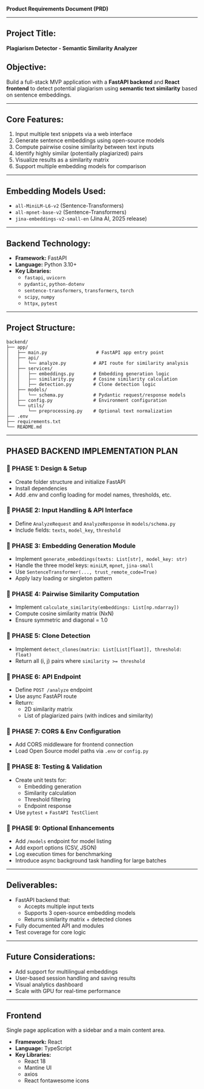 **Product Requirements Document (PRD)**

---

## Project Title:

**Plagiarism Detector - Semantic Similarity Analyzer**

## Objective:

Build a full-stack MVP application with a **FastAPI backend** and **React frontend** to detect potential plagiarism using **semantic text similarity** based on sentence embeddings.

---

## Core Features:

1. Input multiple text snippets via a web interface
2. Generate sentence embeddings using open-source models
3. Compute pairwise cosine similarity between text inputs
4. Identify highly similar (potentially plagiarized) pairs
5. Visualize results as a similarity matrix
6. Support multiple embedding models for comparison

---

## Embedding Models Used:

- `all-MiniLM-L6-v2` (Sentence-Transformers)
- `all-mpnet-base-v2` (Sentence-Transformers)
- `jina-embeddings-v2-small-en` (Jina AI, 2025 release)

---

## Backend Technology:

- **Framework:** FastAPI
- **Language:** Python 3.10+
- **Key Libraries:**
  - `fastapi`, `uvicorn`
  - `pydantic`, `python-dotenv`
  - `sentence-transformers`, `transformers`, `torch`
  - `scipy`, `numpy`
  - `httpx`, `pytest`

---

## Project Structure:

```
backend/
├── app/
│   ├── main.py                  # FastAPI app entry point
│   ├── api/
│   │   └── analyze.py          # API route for similarity analysis
│   ├── services/
│   │   ├── embeddings.py       # Embedding generation logic
│   │   ├── similarity.py       # Cosine similarity calculation
│   │   ├── detection.py        # Clone detection logic
│   ├── models/
│   │   └── schema.py           # Pydantic request/response models
│   ├── config.py               # Environment configuration
│   └── utils/
│       └── preprocessing.py    # Optional text normalization
├── .env
├── requirements.txt
└── README.md
```

---

## PHASED BACKEND IMPLEMENTATION PLAN

### 🔹 PHASE 1: Design & Setup

- Create folder structure and initialize FastAPI
- Install dependencies
- Add .env and config loading for model names, thresholds, etc.

### 🔹 PHASE 2: Input Handling & API Interface

- Define `AnalyzeRequest` and `AnalyzeResponse` in `models/schema.py`
- Include fields: `texts`, `model_key`, `threshold`

### 🔹 PHASE 3: Embedding Generation Module

- Implement `generate_embeddings(texts: List[str], model_key: str)`
- Handle the three model keys: `miniLM`, `mpnet`, `jina-small`
- Use `SentenceTransformer(..., trust_remote_code=True)`
- Apply lazy loading or singleton pattern

### 🔹 PHASE 4: Pairwise Similarity Computation

- Implement `calculate_similarity(embeddings: List[np.ndarray])`
- Compute cosine similarity matrix (NxN)
- Ensure symmetric and diagonal = 1.0

### 🔹 PHASE 5: Clone Detection

- Implement `detect_clones(matrix: List[List[float]], threshold: float)`
- Return all (i, j) pairs where `similarity >= threshold`

### 🔹 PHASE 6: API Endpoint

- Define `POST /analyze` endpoint
- Use async FastAPI route
- Return:
  - 2D similarity matrix
  - List of plagiarized pairs (with indices and similarity)

### 🔹 PHASE 7: CORS & Env Configuration

- Add CORS middleware for frontend connection
- Load Open Source model paths via `.env` or `config.py`

### 🔹 PHASE 8: Testing & Validation

- Create unit tests for:
  - Embedding generation
  - Similarity calculation
  - Threshold filtering
  - Endpoint response
- Use `pytest` + `FastAPI TestClient`

### 🔹 PHASE 9: Optional Enhancements

- Add `/models` endpoint for model listing
- Add export options (CSV, JSON)
- Log execution times for benchmarking
- Introduce async background task handling for large batches

---

## Deliverables:

- FastAPI backend that:
  - Accepts multiple input texts
  - Supports 3 open-source embedding models
  - Returns similarity matrix + detected clones
- Fully documented API and modules
- Test coverage for core logic

---

## Future Considerations:

- Add support for multilingual embeddings
- User-based session handling and saving results
- Visual analytics dashboard
- Scale with GPU for real-time performance

---

## Frontend

Single page application with a sidebar and a main content area.

- **Framework:** React
- **Language:** TypeScript
- **Key Libraries:**
  - React 18
  - Mantine UI
  - axios
  - React fontawesome icons
